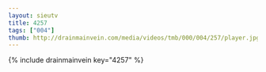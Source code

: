```yaml
--- 
layout: sieutv
title: 4257
tags: ["004"]
thumb: http://drainmainvein.com/media/videos/tmb/000/004/257/player.jpg
---
```

{% include drainmainvein key="4257" %} 
